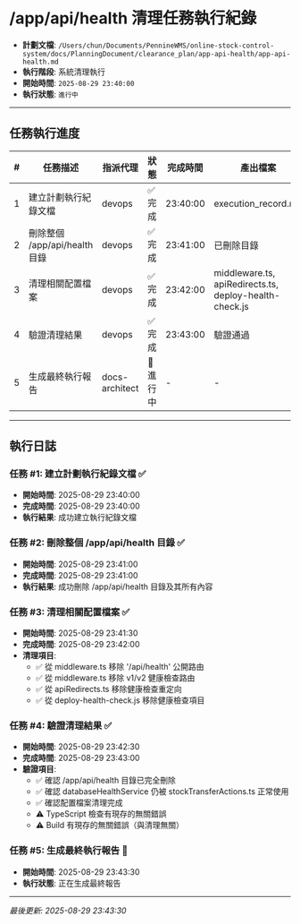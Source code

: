 # /app/api/health 清理任務執行紀錄

- **計劃文檔**: `/Users/chun/Documents/PennineWMS/online-stock-control-system/docs/PlanningDocument/clearance_plan/app-api-health/app-api-health.md`
- **執行階段**: 系統清理執行
- **開始時間**: `2025-08-29 23:40:00`
- **執行狀態**: `進行中`

---

## 任務執行進度

| #   | 任務描述                      | 指派代理       | 狀態      | 完成時間 | 產出檔案                                               |
| --- | ----------------------------- | -------------- | --------- | -------- | ------------------------------------------------------ |
| 1   | 建立計劃執行紀錄文檔          | devops         | ✅ 完成   | 23:40:00 | execution_record.md                                    |
| 2   | 刪除整個 /app/api/health 目錄 | devops         | ✅ 完成   | 23:41:00 | 已刪除目錄                                             |
| 3   | 清理相關配置檔案              | devops         | ✅ 完成   | 23:42:00 | middleware.ts, apiRedirects.ts, deploy-health-check.js |
| 4   | 驗證清理結果                  | devops         | ✅ 完成   | 23:43:00 | 驗證通過                                               |
| 5   | 生成最終執行報告              | docs-architect | 🔄 進行中 | -        | -                                                      |

---

## 執行日誌

### 任務 #1: 建立計劃執行紀錄文檔 ✅

- **開始時間**: 2025-08-29 23:40:00
- **完成時間**: 2025-08-29 23:40:00
- **執行結果**: 成功建立執行紀錄文檔

### 任務 #2: 刪除整個 /app/api/health 目錄 ✅

- **開始時間**: 2025-08-29 23:41:00
- **完成時間**: 2025-08-29 23:41:00
- **執行結果**: 成功刪除 /app/api/health 目錄及其所有內容

### 任務 #3: 清理相關配置檔案 ✅

- **開始時間**: 2025-08-29 23:41:30
- **完成時間**: 2025-08-29 23:42:00
- **清理項目**:
  - ✅ 從 middleware.ts 移除 '/api/health' 公開路由
  - ✅ 從 middleware.ts 移除 v1/v2 健康檢查路由
  - ✅ 從 apiRedirects.ts 移除健康檢查重定向
  - ✅ 從 deploy-health-check.js 移除健康檢查項目

### 任務 #4: 驗證清理結果 ✅

- **開始時間**: 2025-08-29 23:42:30
- **完成時間**: 2025-08-29 23:43:00
- **驗證項目**:
  - ✅ 確認 /app/api/health 目錄已完全刪除
  - ✅ 確認 databaseHealthService 仍被 stockTransferActions.ts 正常使用
  - ✅ 確認配置檔案清理完成
  - ⚠️ TypeScript 檢查有現存的無關錯誤
  - ⚠️ Build 有現存的無關錯誤（與清理無關）

### 任務 #5: 生成最終執行報告 🔄

- **開始時間**: 2025-08-29 23:43:30
- **執行狀態**: 正在生成最終報告

---

_最後更新: 2025-08-29 23:43:30_
